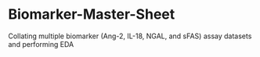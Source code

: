 # Biomarker-Master-Sheet
Collating multiple biomarker (Ang-2, IL-18, NGAL, and sFAS) assay datasets and performing EDA
